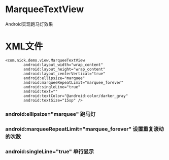 # MarqueeTextView
Android实现跑马灯效果

# XML文件 
    <com.nick.demo.view.MarqueeTextView
		    android:layout_width="wrap_content"
		    android:layout_height="wrap_content"
		    android:layout_centerVertical="true"
		    android:ellipsize="marquee"
		    android:marqueeRepeatLimit="marquee_forever"
		    android:singleLine="true"
		    android:text=""
		    android:textColor="@android:color/darker_gray"
		    android:textSize="15sp" />
		    
 ### android:ellipsize="marquee"  跑马灯
 ### android:marqueeRepeatLimit="marquee_forever" 设置重复滚动的次数
 ### android:singleLine="true"  单行显示
